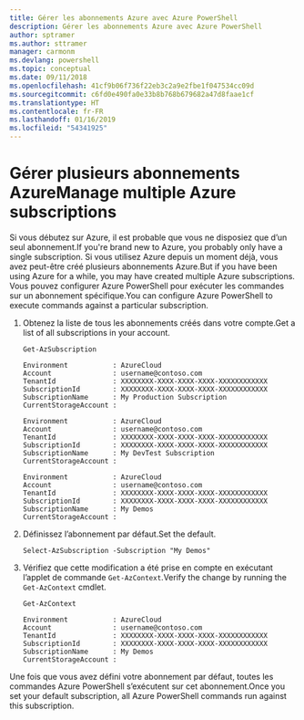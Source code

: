 ```yaml
---
title: Gérer les abonnements Azure avec Azure PowerShell
description: Gérer les abonnements Azure avec Azure PowerShell
author: sptramer
ms.author: sttramer
manager: carmonm
ms.devlang: powershell
ms.topic: conceptual
ms.date: 09/11/2018
ms.openlocfilehash: 41cf9b06f736f22eb3c2a9e2fbe1f047534cc09d
ms.sourcegitcommit: c6fd0e490fa0e33b8b768b679682a47d8faae1cf
ms.translationtype: HT
ms.contentlocale: fr-FR
ms.lasthandoff: 01/16/2019
ms.locfileid: "54341925"
---
```

# <a name="manage-multiple-azure-subscriptions"></a><span data-ttu-id="ef49d-103">Gérer plusieurs abonnements Azure</span><span class="sxs-lookup"><span data-stu-id="ef49d-103">Manage multiple Azure subscriptions</span></span>

<span data-ttu-id="ef49d-104">Si vous débutez sur Azure, il est probable que vous ne disposiez que d’un seul abonnement.</span><span class="sxs-lookup"><span data-stu-id="ef49d-104">If you're brand new to Azure, you probably only have a single subscription.</span></span> <span data-ttu-id="ef49d-105">Si vous utilisez Azure depuis un moment déjà, vous avez peut-être créé plusieurs abonnements Azure.</span><span class="sxs-lookup"><span data-stu-id="ef49d-105">But if you have been using Azure for a while, you may have created multiple Azure subscriptions.</span></span> <span data-ttu-id="ef49d-106">Vous pouvez configurer Azure PowerShell pour exécuter les commandes sur un abonnement spécifique.</span><span class="sxs-lookup"><span data-stu-id="ef49d-106">You can configure Azure PowerShell to execute commands against a particular subscription.</span></span>

1. <span data-ttu-id="ef49d-107">Obtenez la liste de tous les abonnements créés dans votre compte.</span><span class="sxs-lookup"><span data-stu-id="ef49d-107">Get a list of all subscriptions in your account.</span></span>

    ```azurepowershell-interactive
    Get-AzSubscription
    ```

    ```output
    Environment           : AzureCloud
    Account               : username@contoso.com
    TenantId              : XXXXXXXX-XXXX-XXXX-XXXX-XXXXXXXXXXXX
    SubscriptionId        : XXXXXXXX-XXXX-XXXX-XXXX-XXXXXXXXXXXX
    SubscriptionName      : My Production Subscription
    CurrentStorageAccount :

    Environment           : AzureCloud
    Account               : username@contoso.com
    TenantId              : XXXXXXXX-XXXX-XXXX-XXXX-XXXXXXXXXXXX
    SubscriptionId        : XXXXXXXX-XXXX-XXXX-XXXX-XXXXXXXXXXXX
    SubscriptionName      : My DevTest Subscription
    CurrentStorageAccount :

    Environment           : AzureCloud
    Account               : username@contoso.com
    TenantId              : XXXXXXXX-XXXX-XXXX-XXXX-XXXXXXXXXXXX
    SubscriptionId        : XXXXXXXX-XXXX-XXXX-XXXX-XXXXXXXXXXXX
    SubscriptionName      : My Demos
    CurrentStorageAccount :
    ```

2. <span data-ttu-id="ef49d-108">Définissez l’abonnement par défaut.</span><span class="sxs-lookup"><span data-stu-id="ef49d-108">Set the default.</span></span>

    ```azurepowershell-interactive
    Select-AzSubscription -Subscription "My Demos"
    ```

3. <span data-ttu-id="ef49d-109">Vérifiez que cette modification a été prise en compte en exécutant l’applet de commande `Get-AzContext`.</span><span class="sxs-lookup"><span data-stu-id="ef49d-109">Verify the change by running the `Get-AzContext` cmdlet.</span></span>

    ```azurepowershell-interactive
    Get-AzContext
    ```

    ```output
    Environment           : AzureCloud
    Account               : username@contoso.com
    TenantId              : XXXXXXXX-XXXX-XXXX-XXXX-XXXXXXXXXXXX
    SubscriptionId        : XXXXXXXX-XXXX-XXXX-XXXX-XXXXXXXXXXXX
    SubscriptionName      : My Demos
    CurrentStorageAccount :
    ```

<span data-ttu-id="ef49d-110">Une fois que vous avez défini votre abonnement par défaut, toutes les commandes Azure PowerShell s’exécutent sur cet abonnement.</span><span class="sxs-lookup"><span data-stu-id="ef49d-110">Once you set your default subscription, all Azure PowerShell commands run against this subscription.</span></span>
